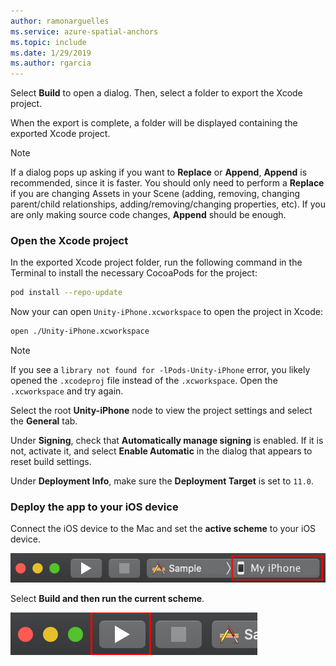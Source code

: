 ```yaml
---
author: ramonarguelles
ms.service: azure-spatial-anchors
ms.topic: include
ms.date: 1/29/2019
ms.author: rgarcia
---
```

Select **Build** to open a dialog. Then, select a folder to export the Xcode project.

When the export is complete, a folder will be displayed containing the exported Xcode project.

> [!NOTE]
> If a dialog pops up asking if you want to **Replace** or **Append**, **Append** is recommended, since it is faster. You should only need to perform a **Replace**
> if you are changing Assets in your Scene (adding, removing, changing parent/child relationships, adding/removing/changing properties, etc). If you are only
> making source code changes, **Append** should be enough.

### Open the Xcode project

In the exported Xcode project folder, run the following command in the Terminal to install the necessary CocoaPods for the project:

```bash
pod install --repo-update
```

Now your can open `Unity-iPhone.xcworkspace` to open the project in Xcode:

```bash
open ./Unity-iPhone.xcworkspace
```

> [!NOTE]
> If you see a `library not found for -lPods-Unity-iPhone` error, you likely opened the `.xcodeproj` file instead of the
> `.xcworkspace`. Open the `.xcworkspace` and try again.

Select the root **Unity-iPhone** node to view the project settings and select the **General** tab.

Under **Signing**, check that **Automatically manage signing** is enabled. If it is not, activate it, and select **Enable Automatic** in the dialog that appears to reset build settings.

Under **Deployment Info**, make sure the **Deployment Target** is set to `11.0`.

### Deploy the app to your iOS device

Connect the iOS device to the Mac and set the **active scheme** to your iOS device.

![Select the device](./media/spatial-anchors-unity/select-device.png)

Select **Build and then run the current scheme**.

![Deploy and run](./media/spatial-anchors-unity/deploy-run.png)